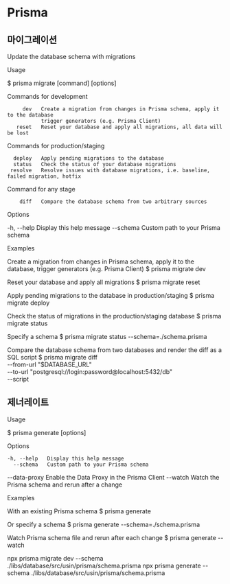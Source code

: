 # Prisma

## 마이그레이션

Update the database schema with migrations
  
Usage

  $ prisma migrate [command] [options]

Commands for development

         dev   Create a migration from changes in Prisma schema, apply it to the database
               trigger generators (e.g. Prisma Client)
       reset   Reset your database and apply all migrations, all data will be lost

Commands for production/staging

      deploy   Apply pending migrations to the database 
      status   Check the status of your database migrations
     resolve   Resolve issues with database migrations, i.e. baseline, failed migration, hotfix

Command for any stage

        diff   Compare the database schema from two arbitrary sources

Options

  -h, --help   Display this help message
    --schema   Custom path to your Prisma schema

Examples

  Create a migration from changes in Prisma schema, apply it to the database, trigger generators (e.g. Prisma Client)
  $ prisma migrate dev

  Reset your database and apply all migrations
  $ prisma migrate reset

  Apply pending migrations to the database in production/staging
  $ prisma migrate deploy

  Check the status of migrations in the production/staging database
  $ prisma migrate status

  Specify a schema
  $ prisma migrate status --schema=./schema.prisma

  Compare the database schema from two databases and render the diff as a SQL script
  $ prisma migrate diff \
    --from-url "$DATABASE_URL" \
    --to-url "postgresql://login:password@localhost:5432/db" \
    --script


## 제너레이트

Usage

  $ prisma generate [options]

Options

    -h, --help   Display this help message
      --schema   Custom path to your Prisma schema
  --data-proxy   Enable the Data Proxy in the Prisma Client
       --watch   Watch the Prisma schema and rerun after a change

Examples

  With an existing Prisma schema
    $ prisma generate

  Or specify a schema
    $ prisma generate --schema=./schema.prisma

  Watch Prisma schema file and rerun after each change
    $ prisma generate --watch
    




npx prisma migrate dev --schema ./libs/database/src/usin/prisma/schema.prisma
npx prisma generate  --schema ./libs/database/src/usin/prisma/schema.prisma
